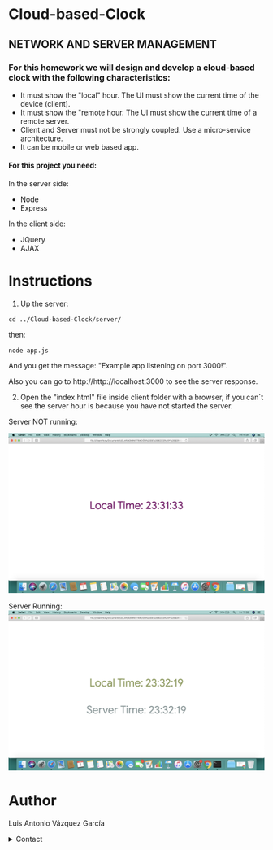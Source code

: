 # Cloud-based-Clock

<h2> NETWORK AND SERVER MANAGEMENT </h2>


<h3> For this homework we will design and develop a cloud-based clock with the following characteristics: </h3>
<ul>
  <li>It must show the "local" hour. The UI must show the current time of the device (client). </li>
  <li>It must show the "remote hour. The UI must show the current time of a remote server. </li>
  <li>Client and Server must not be strongly coupled. Use a micro-service architecture. </li>
  <li>It can be mobile or web based app. </li>
</ul>


<h4> For this project you need: </h4>
<p>In the server side: </p>
<ul>
  <li>Node</li>
  <li>Express</li>
</ul>
<p>In the client side: </p>
<ul>
  <li>JQuery</li>
  <li>AJAX</li>
</ul>

# Instructions

1. Up the server:
```
cd ../Cloud-based-Clock/server/
```
then:
```
node app.js
```
And you get the message: "Example app listening on port 3000!".

Also you can go to http://http://localhost:3000 to see the server response.

2. Open the "index.html" file inside client folder with a browser, if you can´t see the server hour is because you have not started the server.


Server NOT running:

![alt text](https://raw.githubusercontent.com/tonyvazgar/Cloud-based-Clock/master/Server%20not%20running.png)


Server Running:
![alt text](https://raw.githubusercontent.com/tonyvazgar/Cloud-based-Clock/master/Server%20running.png)


# Author
Luis Antonio Vázquez García
<details>
    <summary> Contact </summary> 
    <a href="mailto:luis.vazquezga@udlap.mx" target="_top">luis.vazquezga@udlap.mx</a></br>
    <p>Twitter: <a href="http://www.twitter.com/tonyvazgar">@tonyvazgar</a></p>
    <p>Instagram: <a href="http://www.instagram.com/tonyvazgar">@tonyvazgar</a></p></br>
</details>

